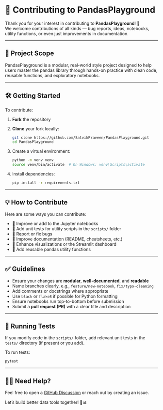 # 🤝 Contributing to PandasPlayground

Thank you for your interest in contributing to **PandasPlayground**! 🎉  
We welcome contributions of all kinds — bug reports, ideas, notebooks, utility functions, or even just improvements in documentation.

---

## 🧾 Project Scope

PandasPlayground is a modular, real-world style project designed to help users master the pandas library through hands-on practice with clean code, reusable functions, and exploratory notebooks.

---

## 🛠️ Getting Started

To contribute:

1. **Fork** the repository
2. **Clone** your fork locally:
   ```bash
   git clone https://github.com/SatvikPraveen/PandasPlayground.git
   cd PandasPlayground
   ```

3. Create a virtual environment:

   ```bash
   python -m venv venv
   source venv/bin/activate  # On Windows: venv\Scripts\activate
   ```
4. Install dependencies:

   ```bash
   pip install -r requirements.txt
   ```

---

## 💡 How to Contribute

Here are some ways you can contribute:

* 📘 Improve or add to the Jupyter notebooks
* 🧪 Add unit tests for utility scripts in the `scripts/` folder
* 🐛 Report or fix bugs
* 📄 Improve documentation (README, cheatsheets, etc.)
* 🎨 Enhance visualizations or the Streamlit dashboard
* 🧰 Add reusable pandas utility functions

---

## ✅ Guidelines

* Ensure your changes are **modular**, **well-documented**, and **readable**
* Name branches clearly, e.g., `feature/new-notebook`, `fix/typo-cleaning`
* Add comments or docstrings where appropriate
* Use `black` or `flake8` if possible for Python formatting
* Ensure notebooks run top-to-bottom before submission
* Submit a **pull request (PR)** with a clear title and description

---

## 🧪 Running Tests

If you modify code in the `scripts/` folder, add relevant unit tests in the `tests/` directory (if present or you add).

To run tests:

```bash
pytest
```

---

## 🙋‍♀️ Need Help?

Feel free to open a [GitHub Discussion](https://github.com/SatvikPraveen/PandasPlayground/discussions) or reach out by creating an issue.

Let’s build better data tools together! 🧠📊

```
